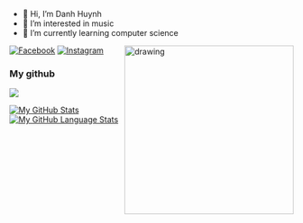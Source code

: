 - 👋 Hi, I’m Danh Huynh
- 👀 I’m interested in music
- 🌱 I’m currently learning computer science
<img src="https://mir-s3-cdn-cf.behance.net/project_modules/max_1200/a63c4261218031.5a676896b58d4.gif" alt="drawing" width="300" height="300" float="right" align="right"/>

[<img href="https://www.facebook.com/danh250/" alt="Facebook" src="https://img.shields.io/badge/Facebook-%231877F2.svg?style=for-the-badge&logo=Facebook&logoColor=white"/>](https://www.facebook.com/danh250/)
[<img alt="Instagram" src="https://img.shields.io/badge/Instagram-%23E4405F.svg?style=for-the-badge&logo=Instagram&logoColor=white"/>](https://www.instagram.com/danhhuynh25029/)

### My github
![](https://komarev.com/ghpvc/?username=your-github-danhhuynh25029)

[![My GitHub Stats](https://github-readme-stats.vercel.app/api/?username=danhhuynh25029&count_private=true&show_icons=true)]()
[![My GitHub Language Stats](https://github-readme-stats.vercel.app/api/top-langs/?username=danhhuynh25029&langs_count=11&&layout=compact)]()

<!---
danhhuynh25029/danhhuynh25029 is a ✨ special ✨ repository because its `README.md` (this file) appears on your GitHub profile.
You can click the Preview link to take a look at your changes.
--->
